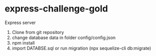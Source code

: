 # express-challenge-gold
Express server

1. Clone from git repository
2. change database data in folder config/config.json
3. npm install
4. import DATABSE.sql or run migration (npx sequelize-cli db:migrate)